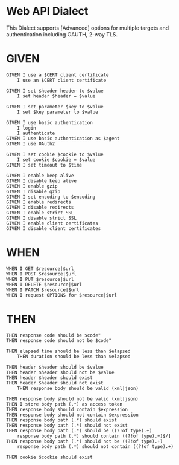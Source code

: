 Web API Dialect
===============

This Dialect supports [Advanced] options for multiple targets and authentication including OAUTH, 2-way TLS.

GIVEN
=====

    GIVEN I use a $CERT client certificate
        I use an $CERT client certificate

    GIVEN I set $header header to $value
        I set header $header = $value

    GIVEN I set parameter $key to $value
        I set $key parameter to $value

    GIVEN I use basic authentication
        I login
        I authenticate
    GIVEN I use basic authentication as $agent
    GIVEN I use OAuth2

    GIVEN I set cookie $cookie to $value
        I set cookie $cookie = $value
    GIVEN I set timeout to $time

    GIVEN I enable keep alive
    GIVEN I disable keep alive
    GIVEN I enable gzip
    GIVEN I disable gzip
    GIVEN I set encoding to $encoding
    GIVEN I enable redirects
    GIVEN I disable redirects
    GIVEN I enable strict SSL
    GIVEN I disable strict SSL
    GIVEN I enable client certificates
    GIVEN I disable client certificates


WHEN
====

    WHEN I GET $resource|$url
    WHEN I POST $resource|$url
    WHEN I PUT $resource|$url
    WHEN I DELETE $resource|$url
    WHEN I PATCH $resource|$url
    WHEN I request OPTIONS for $resource|$url

THEN
====

    THEN response code should be $code"
    THEN response code should not be $code"

    THEN elapsed time should be less than $elapsed
        THEN duration should be less than $elapsed

    THEN header $header should be $value
    THEN header $header should not be $value
    THEN header $header should exist
    THEN header $header should not exist
	    THEN response body should be valid (xml|json)

    THEN response body should not be valid (xml|json)
    THEN I store body path (.*) as access token
    THEN response body should contain $expression
    THEN response body should not contain $expression
    THEN response body path (.*) should exist
    THEN response body path (.*) should not exist
    THEN response body path (.*) should be ((?!of type).+)
        response body path (.*) should contain ((?!of type).+)$/]
    THEN response body path (.*) should not be ((?!of type).+)
        response body path (.*) should not contain ((?!of type).+)

    THEN cookie $cookie should exist

